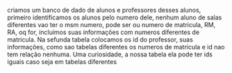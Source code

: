 criamos um banco de dado de alunos e professores desses alunos, primeiro identificamos os alunos pelo numero dele, nenhum aluno de salas diferentes vao ter o msm numero, pode ser ou numero de matricula, RM, RA, oq for, incluimos suas informações com numeros diferentes de matricula. Na sefunda tabela colocamos os id do professor, suas informações, como sao tabelas diferentes os numeros de matricula e id nao tem relação nenhuma.
 Uma curiosidade, a nossa tabela ela pode ter ids iguais caso seja em tabelas diferentes